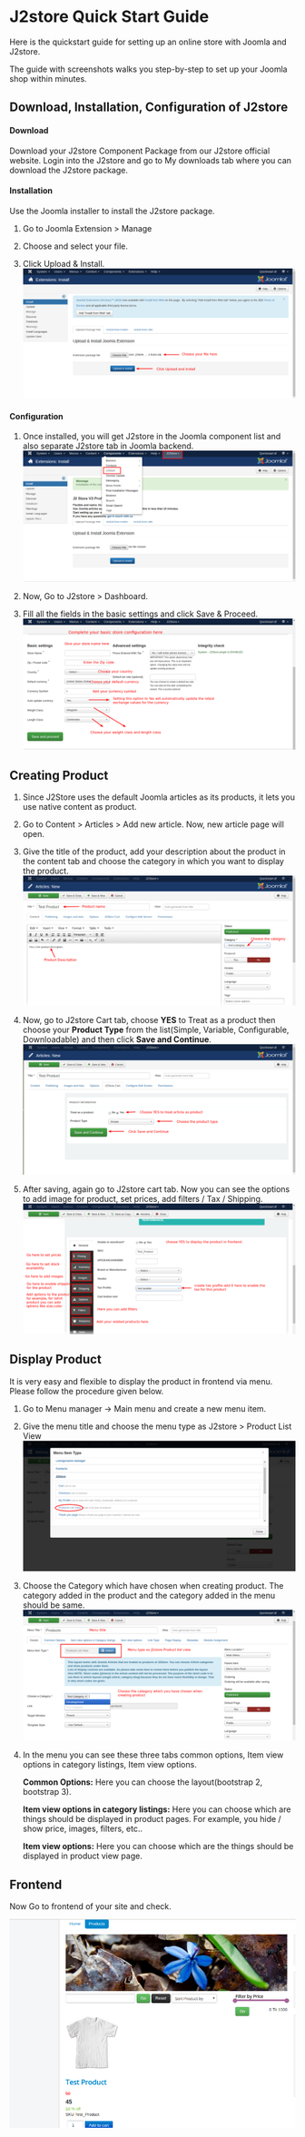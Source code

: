 # J2store Quick Start Guide

Here is the quickstart guide for setting up an online store with Joomla and J2store.

The guide with screenshots walks you step-by-step to set up your Joomla shop within minutes.

## Download, Installation, Configuration of J2store

#### Download

Download your J2store Component Package from our J2store official website.
Login into the J2store and go to My downloads tab where you can download the J2store package.
 
#### Installation

Use the Joomla installer to install the J2store package.

1. Go to Joomla Extension > Manage

2. Choose and select your file.

3. Click Upload & Install.
![](./assets/images/j2store_install.png)

#### Configuration

1. Once installed, you will get J2store in the Joomla component list and also separate J2store tab in Joomla backend.
![](./assets/images/j2store_component.png)

2. Now, Go to J2store > Dashboard.

3. Fill all the fields in the basic settings and click Save & Proceed.
![](./assets/images/j2store_basic_settings.png)

## Creating Product

1. Since J2Store uses the default Joomla articles as its products, it lets you use native content as product.

2. Go to Content > Articles > Add new article. Now, new article page will open.

3. Give the title of the product, add your description about the product in the content tab and choose the category in which you want to display the product.
![](./assets/images/j2store_create_product.png)

4. Now, go to J2store Cart tab, choose **YES** to Treat as a product then choose your **Product Type** from the list(Simple, Variable, Configurable, Downloadable) and then click **Save and Continue**.
![](./assets/images/j2store_product_type.png)

5. After saving, again go to J2store cart tab. Now you can see the options to add image for product, set prices, add filters / Tax / Shipping.
![](./assets/images/j2store_product_settings.png)

## Display Product

It is very easy and flexible to display the product in frontend via menu. Please follow the procedure given below.

1. Go to Menu manager -> Main menu and create a new menu item.
2. Give the menu title and choose the menu type as J2store > Product List View
![](./assets/images/j2store_layout.png)

3. Choose the Category which have chosen when creating product. The category added in the product and the category added in the menu should be same.
![](./assets/images/j2store_menu.png)

4. In the menu you can see these three tabs common options, Item view options in category listings, Item view options.

   **Common Options:** Here you can choose the layout(bootstrap 2, bootstrap 3).
   
   **Item view options in category listings:** Here you can choose which are things should be displayed in product pages. For example, you hide / show price, images, filters, etc..
   
   **Item view options:** Here you can choose which are the things should be displayed in product view page.

## Frontend

Now Go to frontend of your site and check.

![](./assets/images/j2store_quickstart_frontend.png)
